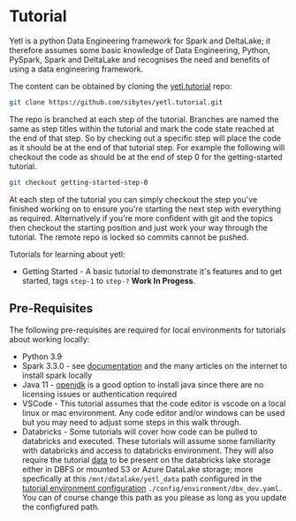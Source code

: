 # Tutorial

Yetl is a python Data Engineering framework for Spark and DeltaLake; it therefore assumes some basic knowledge of Data Engineering, Python, PySpark, Spark and DeltaLake and recognises the need and benefits of using a data engineering framework.

The content can be obtained by cloning the [yetl.tutorial](https://github.com/sibytes/yetl.tutorial) repo:

```sh
git clone https://github.com/sibytes/yetl.tutorial.git
```

The repo is branched at each step of the tutorial. Branches are named the same as step titles within the tutorial and mark the code state reached at the end of that step. So by checking out a specific step will place the code as it should be at the end of that tutorial step. For example the following will checkout the code as should be at the end of step 0 for the getting-started tutorial.

```sh
git checkout getting-started-step-0
```

At each step of the tutorial you can simply checkout the step you've finished working on to ensure you're starting the next step with everything as required. Alternatively if you're more confident with git and the topics then checkout the starting position and just work your way through the tutorial. The remote repo is locked so commits cannot be pushed.


Tutorials for learning about yetl:

- Getting Started - A basic tutorial to demonstrate it's features and to get started, tags `step-1` to `step-?` **Work In Progess**.

## Pre-Requisites

The following pre-requisites are required for local environments for tutorials about working locally:

- Python 3.9
- Spark 3.3.0 - see [documentation]() and the many articles on the internet to install spark locally
- Java 11 - [openjdk](https://openjdk.org/install/) is a good option to install java since there are no licensing issues or authentication required
- VSCode - This tutorial assumes that the code editor is vscode on a local linux or mac environment. Any code editor and/or windows can be used but you may need to adjust some steps in this walk through.
- Databricks - Some tutorials will cover how code can be pulled to databricks and executed. These tutorials will assume some familiarity with databricks and access to databricks environment. They will also require the tutorial [data](https://github.com/sibytes/yetl.tutorial/tree/main/data) to be present on the databricks lake storage either in DBFS or mounted S3 or Azure DataLake storage; more specfically at this `/mnt/datalake/yetl_data` path configured in the [tutorial environment configuration](https://github.com/sibytes/yetl.tutorial/blob/main/config/environment/dbx_dev.yaml) `./config/environment/dbx_dev.yaml`. You can of course change this path as you please as long as you update the configfured path.
